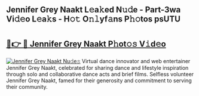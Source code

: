 ## Jennifer Grey Naakt L𝚎a𝚔ed N𝚞𝚍e - Part-3wa Vi𝚍𝚎o L𝚎a𝚔s - H𝚘𝚝 O𝚗𝚕yf𝚊ns P𝚑𝚘tos psUTU

# <h2><a href="http://kf90f5.oniu.top/?m=Jennifer+Grey+Naakt">🔗👉 🔴 Jennifer Grey Naakt P𝚑ot𝚘𝚜 V𝚒d𝚎o</a></h2>

[![Jennifer Grey Naakt Nu𝚍e𝚜](https://i.imgur.com/0qMVB7G.gif)](http://kf90f5.oniu.top/?m=Jennifer+Grey+Naakt)
Virtual dance innovator and web entertainer Jennifer Grey Naakt, celebrated for sharing dance and lifestyle inspiration through solo and collaborative dance acts and brief films. Selfless volunteer Jennifer Grey Naakt, famed for their generosity and commitment to serving their community.  
